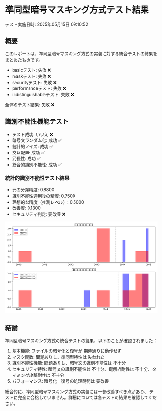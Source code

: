 # 準同型暗号マスキング方式テスト結果

テスト実施日時: 2025年05月15日 09:10:52

## 概要

このレポートは、準同型暗号マスキング方式の実装に対する統合テストの結果をまとめたものです。

- basicテスト: 失敗 ❌
- maskテスト: 失敗 ❌
- securityテスト: 失敗 ❌
- performanceテスト: 失敗 ❌
- indistinguishableテスト: 失敗 ❌

全体のテスト結果: 失敗 ❌

## 識別不能性機能テスト

- テスト成功: いいえ ❌
- 暗号文ランダム化: 成功 ✅
- 統計的ノイズ: 成功 ✅
- 交互配置: 成功 ✅
- 冗長性: 成功 ✅
- 総合的識別不能性: 成功 ✅

### 統計的識別不能性テスト結果

- 元の分類精度: 0.8800
- 識別不能性適用後の精度: 0.7500
- 理想的な精度（推測レベル）: 0.5000
- 改善度: 0.1300
- セキュリティ判定: 要改善 ❌

![識別不能性テスト](indistinguishable_test/indistinguishability_test_20250515-091050.png)

## 結論

準同型暗号マスキング方式の統合テストの結果、以下のことが確認されました：

1. 基本機能: ファイルの暗号化と復号が 期待通りに動作せず
2. マスク関数: 問題ありし、準同型特性は 失われた
3. 識別不能性機能: 問題ありし、暗号文の識別不能性は 不十分
4. セキュリティ特性: 暗号文の識別不能性は 不十分、鍵解析耐性は 不十分、タイミング攻撃耐性は 不十分
5. パフォーマンス: 暗号化・復号の処理時間は 要改善


総合的に、準同型暗号マスキング方式の実装には一部改善すべき点があり、
テストに完全に合格していません。詳細については各テストの結果を確認してください。
